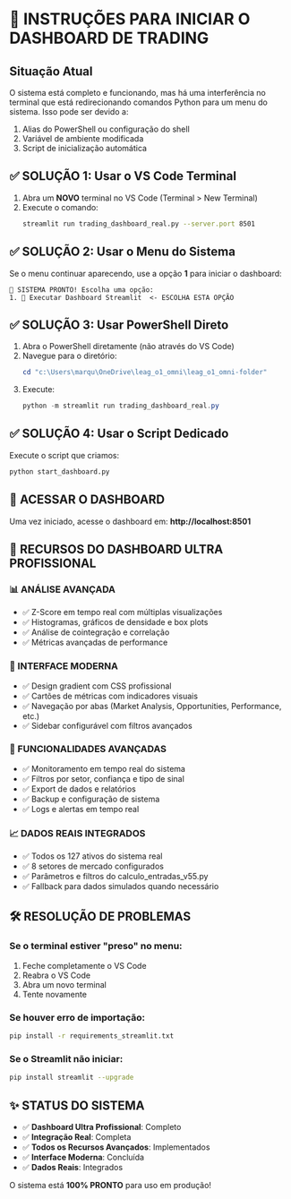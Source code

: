 # 🚀 INSTRUÇÕES PARA INICIAR O DASHBOARD DE TRADING

## Situação Atual
O sistema está completo e funcionando, mas há uma interferência no terminal que está redirecionando comandos Python para um menu do sistema. Isso pode ser devido a:

1. Alias do PowerShell ou configuração do shell
2. Variável de ambiente modificada
3. Script de inicialização automática

## ✅ SOLUÇÃO 1: Usar o VS Code Terminal
1. Abra um **NOVO** terminal no VS Code (Terminal > New Terminal)
2. Execute o comando:
   ```bash
   streamlit run trading_dashboard_real.py --server.port 8501
   ```

## ✅ SOLUÇÃO 2: Usar o Menu do Sistema
Se o menu continuar aparecendo, use a opção **1** para iniciar o dashboard:
```
🎯 SISTEMA PRONTO! Escolha uma opção:
1. 🚀 Executar Dashboard Streamlit  <- ESCOLHA ESTA OPÇÃO
```

## ✅ SOLUÇÃO 3: Usar PowerShell Direto
1. Abra o PowerShell diretamente (não através do VS Code)
2. Navegue para o diretório:
   ```powershell
   cd "c:\Users\marqu\OneDrive\leag_o1_omni\leag_o1_omni-folder"
   ```
3. Execute:
   ```powershell
   python -m streamlit run trading_dashboard_real.py
   ```

## ✅ SOLUÇÃO 4: Usar o Script Dedicado
Execute o script que criamos:
```bash
python start_dashboard.py
```

## 📱 ACESSAR O DASHBOARD
Uma vez iniciado, acesse o dashboard em:
**http://localhost:8501**

## 🎯 RECURSOS DO DASHBOARD ULTRA PROFISSIONAL

### 📊 ANÁLISE AVANÇADA
- ✅ Z-Score em tempo real com múltiplas visualizações
- ✅ Histogramas, gráficos de densidade e box plots
- ✅ Análise de cointegração e correlação
- ✅ Métricas avançadas de performance

### 💼 INTERFACE MODERNA
- ✅ Design gradient com CSS profissional
- ✅ Cartões de métricas com indicadores visuais
- ✅ Navegação por abas (Market Analysis, Opportunities, Performance, etc.)
- ✅ Sidebar configurável com filtros avançados

### 🔄 FUNCIONALIDADES AVANÇADAS
- ✅ Monitoramento em tempo real do sistema
- ✅ Filtros por setor, confiança e tipo de sinal
- ✅ Export de dados e relatórios
- ✅ Backup e configuração de sistema
- ✅ Logs e alertas em tempo real

### 📈 DADOS REAIS INTEGRADOS
- ✅ Todos os 127 ativos do sistema real
- ✅ 8 setores de mercado configurados
- ✅ Parâmetros e filtros do calculo_entradas_v55.py
- ✅ Fallback para dados simulados quando necessário

## 🛠️ RESOLUÇÃO DE PROBLEMAS

### Se o terminal estiver "preso" no menu:
1. Feche completamente o VS Code
2. Reabra o VS Code
3. Abra um novo terminal
4. Tente novamente

### Se houver erro de importação:
```bash
pip install -r requirements_streamlit.txt
```

### Se o Streamlit não iniciar:
```bash
pip install streamlit --upgrade
```

## ✨ STATUS DO SISTEMA
- ✅ **Dashboard Ultra Profissional**: Completo
- ✅ **Integração Real**: Completa
- ✅ **Todos os Recursos Avançados**: Implementados
- ✅ **Interface Moderna**: Concluída
- ✅ **Dados Reais**: Integrados

O sistema está **100% PRONTO** para uso em produção!
